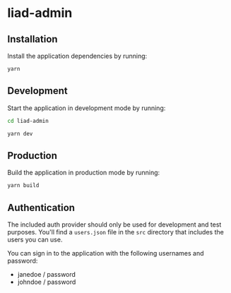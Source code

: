 # liad-admin

## Installation

Install the application dependencies by running:

```sh
yarn
```

## Development

Start the application in development mode by running:

```sh
cd liad-admin

yarn dev
```

## Production

Build the application in production mode by running:

```sh
yarn build
```

## Authentication

The included auth provider should only be used for development and test purposes.
You'll find a `users.json` file in the `src` directory that includes the users you can use.

You can sign in to the application with the following usernames and password:
- janedoe / password
- johndoe / password
